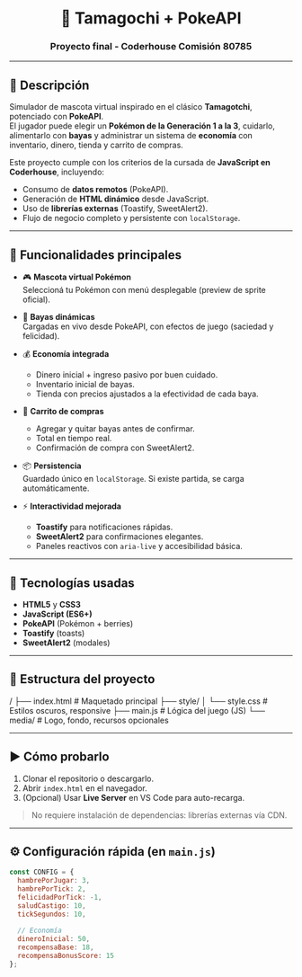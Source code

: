 <h1 align="center">🐾 Tamagochi + PokeAPI</h1>
<h3 align="center">Proyecto final - Coderhouse Comisión 80785</h3>

---

## 📖 Descripción

Simulador de mascota virtual inspirado en el clásico **Tamagotchi**, potenciado con **PokeAPI**.  
El jugador puede elegir un **Pokémon de la Generación 1 a la 3**, cuidarlo, alimentarlo con **bayas** y administrar un sistema de **economía** con inventario, dinero, tienda y carrito de compras.

Este proyecto cumple con los criterios de la cursada de **JavaScript en Coderhouse**, incluyendo:

- Consumo de **datos remotos** (PokeAPI).
- Generación de **HTML dinámico** desde JavaScript.
- Uso de **librerías externas** (Toastify, SweetAlert2).
- Flujo de negocio completo y persistente con `localStorage`.

---

## 🚀 Funcionalidades principales

- 🎮 **Mascota virtual Pokémon**  
  Seleccioná tu Pokémon con menú desplegable (preview de sprite oficial).  

- 🥗 **Bayas dinámicas**  
  Cargadas en vivo desde PokeAPI, con efectos de juego (saciedad y felicidad).  

- 💰 **Economía integrada**  
  - Dinero inicial + ingreso pasivo por buen cuidado.  
  - Inventario inicial de bayas.  
  - Tienda con precios ajustados a la efectividad de cada baya.  

- 🛒 **Carrito de compras**  
  - Agregar y quitar bayas antes de confirmar.  
  - Total en tiempo real.  
  - Confirmación de compra con SweetAlert2.  

- 📦 **Persistencia**  
  Guardado único en `localStorage`. Si existe partida, se carga automáticamente.  

- ⚡ **Interactividad mejorada**  
  - **Toastify** para notificaciones rápidas.  
  - **SweetAlert2** para confirmaciones elegantes.  
  - Paneles reactivos con `aria-live` y accesibilidad básica.  

---

## 🧩 Tecnologías usadas

- **HTML5** y **CSS3**  
- **JavaScript (ES6+)**  
- **PokeAPI** (Pokémon + berries)  
- **Toastify** (toasts)  
- **SweetAlert2** (modales)  

---

## 📂 Estructura del proyecto

/
├── index.html # Maquetado principal
├── style/
│ └── style.css # Estilos oscuros, responsive
├── main.js # Lógica del juego (JS)
└── media/ # Logo, fondo, recursos opcionales

---

## ▶️ Cómo probarlo

1. Clonar el repositorio o descargarlo.  
2. Abrir `index.html` en el navegador.  
3. (Opcional) Usar **Live Server** en VS Code para auto-recarga.  

> No requiere instalación de dependencias: librerías externas vía CDN.

---

## ⚙️ Configuración rápida (en `main.js`)

```js
const CONFIG = {
  hambrePorJugar: 3,
  hambrePorTick: 2,
  felicidadPorTick: -1,
  saludCastigo: 10,
  tickSegundos: 10,
  
  // Economía
  dineroInicial: 50,
  recompensaBase: 18,
  recompensaBonusScore: 15
};
